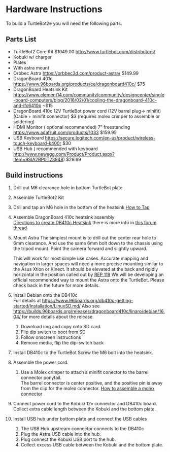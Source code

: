 # Hardware Instructions

To build a TurtleBot2e you will need the following parts. 

## Parts List

* TurtleBot2 Core Kit $1049.00 <http://www.turtlebot.com/distributors/>
 * Kobuki w/ charger
 * Plates
 * With astra mount
*   Orbbec Astra <https://orbbec3d.com/product-astra/> $149.99
*   DragonBoard 401c <https://www.96boards.org/products/ce/dragonboard410c/> $75
*   DragonBoard Heatsink Kit <https://www.element14.com/community/community/designcenter/single-board-computers/blog/2016/02/01/cooling-the-dragonboard-410c-and-ifc6410p> ~$15
*   DragonBoard 410c 12V TurtleBot power cord (12V barrel plug-> minifit) (Cable  + minifit connector) $3
    (requires molex crimper to assemble or soldering)
*   HDMI Monitor ( optional recommended) 7” freestanding <https://www.adafruit.com/products/1033> $159.95
*   USB Keyboard <https://secure.logitech.com/en-us/product/wireless-touch-keyboard-k400r> $30
*   USB Hub ( recommended with keyboard <http://www.newegg.com/Product/Product.aspx?Item=9SIA2BP0T23948>) $29.99

## Build instructions

1.  Drill out M6 clearance hole in bottom TurtleBot plate

1.  Assemble TurtleBot2 Kit

1.  Drill and tap an M6 hole in the bottom of the heatsink [How to Tap](http://www.wikihow.com/Use-a-Tap)

1.  Assemble DragonBoard 410c heatsink assembly  
    [Directions to create DB410c Heatsink](https://www.element14.com/community/community/designcenter/single-board-computers/blog/2016/02/01/cooling-the-dragonboard-410c-and-ifc6410p) there is more info in [this forum thread](http://www.96boards.org/forums/topic/recommended-heatsinkfan-for-410c/)

1.  Mount Astra
    The simplest mount is to drill out the center rear hole to 6mm clearance.
    And use the same 6mm bolt down to the chassis using the tripod mount.
    Point the camera forward and slightly upward.

    This will work for most simple use cases.
    Accurate mapping and navigation in larger spaces will need a more precise mounting similar to the Asus Xtion or Kinect.
    It should be elevated at the back and rigidly horizontal in the position called out by [REP 119](http://www.ros.org/reps/rep-0119.html)
    We will be developing an official recommended way to mount the Astra onto the TurtleBot.
    Please check back in the future for more details.

1.  Install Debian onto the DB410c  
    Full details at <https://www.96boards.org/db410c-getting-started/Installation/LinuxSD.md/>
    Also see <https://builds.96boards.org/releases/dragonboard410c/linaro/debian/16.04/> for more details about the release.

    1.  Download img and copy onto SD card.
    1.  Flip dip switch to boot from SD
    1.  Follow onscreen instructions
    1.  Remove media, flip the dip-switch back

1.  Install DB410c to the TurtleBot
    Screw the M6 bolt into the heatsink.

1.  Assemble the power cord.

    1.   Use a Molex crimper to attach a minifit conector to the barrel connector ponytail.  
         The barrel connector is center positive, and the positive pin is away from the clip for the molex connector. [How to assemble a molex connector](https://www.youtube.com/watch?v=L8Mfvv1PqpY)

1.  Connect power cord to the Kobuki 12v connector and DB410c board.
    Collect extra cable length between the Kobuki and the bottom plate.

1.  Install USB hub under bottom plate and connect the USB cables

    1.  The USB Hub upstream connector connects to the DB410c
    1.  Plug the Astra USB cable into the hub.
    1.  Plug connect the Kobuki USB port to the hub.
    1. Collect excess USB cable between the Kobuki and the bottom plate.
